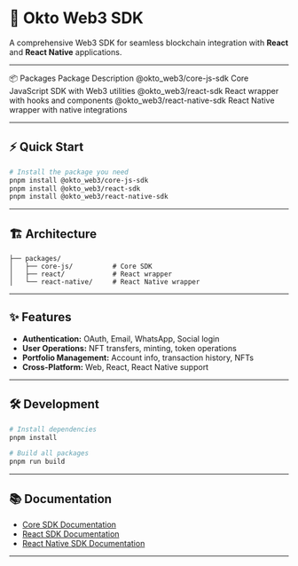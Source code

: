 # 🚀 Okto Web3 SDK

A comprehensive Web3 SDK for seamless blockchain integration with **React** and **React Native** applications.

---

📦 Packages
Package	Description
@okto_web3/core-js-sdk	          Core JavaScript SDK with Web3 utilities
@okto_web3/react-sdk	          React wrapper with hooks and components
@okto_web3/react-native-sdk	      React Native wrapper with native integrations

---

## ⚡ Quick Start

```bash
# Install the package you need
pnpm install @okto_web3/core-js-sdk
pnpm install @okto_web3/react-sdk
pnpm install @okto_web3/react-native-sdk
```

---

## 🏗️ Architecture

```
├── packages/
│   ├── core-js/          # Core SDK
│   ├── react/            # React wrapper
│   └── react-native/     # React Native wrapper
```

---

## ✨ Features

- **Authentication:** OAuth, Email, WhatsApp, Social login
- **User Operations:** NFT transfers, minting, token operations
- **Portfolio Management:** Account info, transaction history, NFTs
- **Cross-Platform:** Web, React, React Native support

---

## 🛠️ Development

```bash
# Install dependencies
pnpm install

# Build all packages
pnpm run build

```

---

## 📚 Documentation

- [Core SDK Documentation](https://docs.okto.tech/docs/typescript-sdk)
- [React SDK Documentation](https://docs.okto.tech/docs/react-sdk)
- [React Native SDK Documentation](https://docs.okto.tech/docs/react-native-sdk)

---

